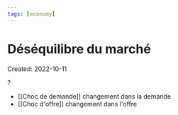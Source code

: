 ```yaml
---
tags: [economy] 
---
```

# Déséquilibre du marché
Created: 2022-10-11

?
- [[Choc de demande]] changement dans la demande
- [[Choc d'offre]] changement dans l'offre